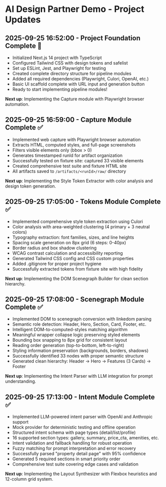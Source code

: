 # AI Design Partner Demo - Project Updates

## 2025-09-25 16:52:00 - Project Foundation Complete 🎉
- Initialized Next.js 14 project with TypeScript
- Configured Tailwind CSS with design tokens and safelist
- Set up ESLint, Jest, and Playwright for testing
- Created complete directory structure for pipeline modules
- Added all required dependencies (Playwright, Culori, OpenAI, etc.)
- Basic UI scaffold complete with URL input and generation button
- Ready to start implementing pipeline modules!

**Next up**: Implementing the Capture module with Playwright browser automation.

## 2025-09-25 16:59:00 - Capture Module Complete ✅
- Implemented web capture with Playwright browser automation
- Extracts HTML, computed styles, and full-page screenshots
- Filters visible elements only (bbox > 0)
- Generates timestamped runId for artifact organization
- Successfully tested on fixture site: captured 33 visible elements
- Created comprehensive test suite and fixture HTML site
- All artifacts saved to `/artifacts/<runId>/raw/` directory

**Next up**: Implementing the Style Token Extractor with color analysis and design token generation.

## 2025-09-25 17:05:00 - Tokens Module Complete ✅
- Implemented comprehensive style token extraction using Culori
- Color analysis with area-weighted clustering (4 primary + 3 neutral colors)
- Typography extraction: font families, sizes, and line heights
- Spacing scale generation on 8px grid (6 steps: 0-40px)
- Border radius and box shadow clustering
- WCAG contrast calculation and accessibility reporting
- Generated Tailwind CSS config and CSS custom properties
- Added .gitignore for proper project hygiene
- Successfully extracted tokens from fixture site with high fidelity

**Next up**: Implementing the DOM Scenegraph Builder for clean section hierarchy.

## 2025-09-25 17:08:00 - Scenegraph Module Complete ✅
- Implemented DOM to scenegraph conversion with linkedom parsing
- Semantic role detection: Header, Hero, Section, Card, Footer, etc.
- Intelligent DOM-to-computed-styles matching algorithm
- Meaningful wrapper collapse logic preserving styled elements
- Bounding box snapping to 8px grid for consistent layout
- Reading order generation (top-to-bottom, left-to-right)
- Styling information preservation (backgrounds, borders, shadows)
- Successfully identified 33 nodes with proper semantic structure
- Generated clean hierarchy: Header → Hero → Features (3 Cards) → Footer

**Next up**: Implementing the Intent Parser with LLM integration for prompt understanding.

## 2025-09-25 17:13:00 - Intent Module Complete ✅
- Implemented LLM-powered intent parser with OpenAI and Anthropic support
- Mock provider for deterministic testing and offline operation
- Structured intent schema with page types (detail/list/profile)
- 16 supported section types: gallery, summary, price_cta, amenities, etc.
- Intent validation and fallback handling for robust operation
- Fuzzy matching for prompt interpretation and error recovery
- Successfully parsed "property detail page" with 95% confidence
- Generated 5 required sections in smart priority order
- Comprehensive test suite covering edge cases and validation

**Next up**: Implementing the Layout Synthesizer with Flexbox heuristics and 12-column grid system.